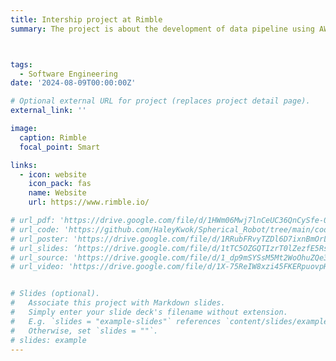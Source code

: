 ```yaml
---
title: Intership project at Rimble
summary: The project is about the development of data pipeline using AWS and web crawler to pre-process and standardize data, with SWE team member KWOK Hin Chi, Alfonso Portilla, Octavio Lomeli-Castro, Karthik Iyer. All rights reserved by Rimble.



tags:
  - Software Engineering
date: '2024-08-09T00:00:00Z'

# Optional external URL for project (replaces project detail page).
external_link: ''

image:
  caption: Rimble
  focal_point: Smart

links:
  - icon: website
    icon_pack: fas
    name: Website
    url: https://www.rimble.io/

# url_pdf: 'https://drive.google.com/file/d/1HWm06Mwj7lnCeUC36QnCySfe-0lxmlIQ/view?usp=sharing'
# url_code: 'https://github.com/HaleyKwok/Spherical_Robot/tree/main/code'
# url_poster: 'https://drive.google.com/file/d/1RRubFRvyTZDl6D7ixnBmOrLKFcAO5Gqd/view?usp=sharing'
# url_slides: ‘https://drive.google.com/file/d/1tTC5OZGQTIzrT0lZezfE5RsNWeKfAXGQ/view?usp=sharing’
# url_source: 'https://drive.google.com/file/d/1_dp9mSYSsM5Mt2WoOhuZQe3kZDx-G-s5/view?usp=sharing'
# url_video: 'https://drive.google.com/file/d/1X-75ReIW8xzi45FKERpuovpHpaWbvhPE/view?usp=sharing'


# Slides (optional).
#   Associate this project with Markdown slides.
#   Simply enter your slide deck's filename without extension.
#   E.g. `slides = "example-slides"` references `content/slides/example-slides.md`.
#   Otherwise, set `slides = ""`.
# slides: example
---
```

